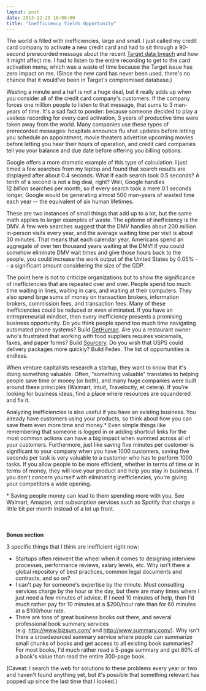 ```yaml
---
layout: post
date: 2013-12-29 18:00:00
title: "Inefficiency Yields Opportunity"
---
```


The world is filled with inefficiencies, large and small. I just called my credit card company to activate a new credit card and had to sit through a 90-second prerecorded message about the recent <a href="http://www.wired.com/threatlevel/2013/12/target-hack-hits-40-million/" target="_blank">Target data breach</a> and how it might affect me. I had to listen to the entire recording to get to the card activation menu, which was a waste of time because the Target issue has zero impact on me. (Since the new card has never been used, there's no chance that it would've been in Target's compromised database.)  

Wasting a minute and a half is not a huge deal, but it really adds up when you consider all of the credit card company's customers. If the company forces one million people to listen to that message, that sums to 3 man-years of time. It's a sad fact to ponder: because someone decided to play a useless recording for every card activation, 3 years of productive time were taken away from the world. Many companies use these types of prerecorded messages: hospitals announce flu shot updates before letting you schedule an appointment, movie theaters advertise upcoming movies before letting you hear their hours of operation, and credit card companies tell you your balance and due date before offering you billing options.

Google offers a more dramatic example of this type of calculation. I just timed a few searches from my laptop and found that search results are displayed after about 0.4 seconds. What if each search took 0.5 seconds? A tenth of a second is not a big deal, right? Well, Google handles 12 _billion_ searches per month, so if every search took a mere 0.1 seconds longer, Google would be generating almost 500 man-years of wasted time each year -- the equivalent of six human lifetimes.

These are two instances of small things that add up to a lot, but the same math applies to larger examples of waste. The epitome of inefficiency is the DMV. A few web searches suggest that the DMV handles about 200 million in-person visits every year, and the average waiting time per visit is about 30 minutes. That means that each calendar year, Americans spend an aggregate of over ten thousand years waiting at the DMV! If you could somehow eliminate DMV wait times and give those hours back to the people, you could increase the work output of the United States by 0.05% -- a significant amount considering the size of the GDP. 

The point here is not to criticize organizations but to show the significance of inefficiencies that are repeated over and over. People spend too much time waiting in lines, waiting in cars, and waiting at their computers. They also spend large sums of money on transaction brokers, information brokers, commission fees, and transaction fees. Many of these inefficiencies could be reduced or even eliminated. If you have an entrepreneurial mindset, then every inefficiency presents a promising business opportunity. Do you think people spend too much time navigating automated phone systems? Build <a href="http://gethuman.com/" target="_blank">GetHuman</a>. Are you a restaurant owner who's frustrated that working with food suppliers requires voicemails, faxes, and paper forms? Build <a href="http://sourcery.us/hello_buyers" target="_blank">Sourcery</a>. Do you wish that USPS could delivery packages more quickly? Build Fedex. The list of opportunities is endless.

When venture capitalists research a startup, they want to know that it's doing something valuable. Often, "something valuable" translates to helping people save time or money (or both), and many huge companies were built around these principles (Walmart, Intuit, Travelocity, et cetera). If you're looking for business ideas, find a place where resources are squandered and fix it.

Analyzing inefficiencies is also useful if you have an existing business. You already have customers using your products, so think about how you can save them even more time and money.* Even simple things like remembering that someone is logged in or adding shortcut links for the most common actions can have a big impact when summed across all of your customers. Furthermore, just like saving five minutes per customer is significant to your company when you have 1000 customers, saving five seconds per task is very valuable to a customer who has to perform 1000 tasks. If you allow people to be more efficient, whether in terms of time or in terms of money, they will love your product and help you stay in business. If you don't concern yourself with eliminating inefficiencies, you're giving your competitors a wide opening.

&#42; Saving people money can lead to them spending more with you. See Walmart, Amazon, and subscription services such as Spotify that charge a little bit per month instead of a lot up front.  
<br>
<br>
<br>
**Bonus section**

3 specific things that I think are inefficient right now:

- Startups often reinvent the wheel when it comes to designing interview processes, performance reviews, salary levels, etc. Why isn't there a global repository of best practices, common legal documents and contracts, and so on?
- I can't pay for someone's expertise by the minute. Most consulting services charge by the hour or the day, but there are many times where I just need a few minutes of advice. If I need 10 minutes of help, then I'd much rather pay for 10 minutes at a $200/hour rate than for 60 minutes at a $100/hour rate.
- There are tons of great business books out there, and several professional book summary services (e.g. <a href="http://www.bizsum.com/" target="_blank">http://www.bizsum.com/</a> and <a href="http://www.summary.com/" target="_blank">http://www.summary.com/</a>). Why isn't there a crowdsourced summary service where people can summarize small chunks of books and get access to all existing book summaries? For most books, I'd much rather read a 5-page summary and get 80% of a book's value than read the entire 300-page book.

(Caveat: I search the web for solutions to these problems every year or two and haven't found anything yet, but it's possible that something relevant has popped up since the last time that I looked.)